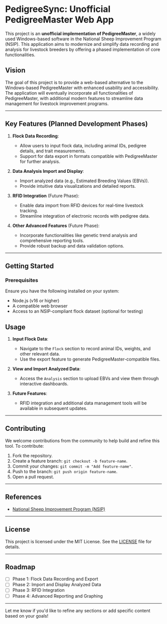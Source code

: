 # PedigreeSync: Unofficial PedigreeMaster Web App

This project is an **unofficial implementation of PedigreeMaster**, a widely used Windows-based software in the National Sheep Improvement Program (NSIP). This application aims to modernize and simplify data recording and analysis for livestock breeders by offering a phased implementation of core functionalities.

## Vision

The goal of this project is to provide a web-based alternative to the Windows-based PedigreeMaster with enhanced usability and accessibility. The application will eventually incorporate all functionalities of PedigreeMaster, with additional modern features to streamline data management for livestock improvement programs.

---

## Key Features (Planned Development Phases)

1. **Flock Data Recording**:
   - Allow users to input flock data, including animal IDs, pedigree details, and trait measurements.
   - Support for data export in formats compatible with PedigreeMaster for further analysis.

2. **Data Analysis Import and Display**:
   - Import analyzed data (e.g., Estimated Breeding Values (EBVs)).
   - Provide intuitive data visualizations and detailed reports.

3. **RFID Integration** (Future Phase):
   - Enable data import from RFID devices for real-time livestock tracking.
   - Streamline integration of electronic records with pedigree data.

4. **Other Advanced Features** (Future Phase):
   - Incorporate functionalities like genetic trend analysis and comprehensive reporting tools.
   - Provide robust backup and data validation options.

---

## Getting Started

### Prerequisites

Ensure you have the following installed on your system:
- Node.js (v16 or higher)
- A compatible web browser
- Access to an NSIP-compliant flock dataset (optional for testing)

## Usage

1. **Input Flock Data**:
   - Navigate to the `Flock` section to record animal IDs, weights, and other relevant data.
   - Use the export feature to generate PedigreeMaster-compatible files.

2. **View and Import Analyzed Data**:
   - Access the `Analysis` section to upload EBVs and view them through interactive dashboards.

3. **Future Features**:
   - RFID integration and additional data management tools will be available in subsequent updates.

---

## Contributing

We welcome contributions from the community to help build and refine this tool. To contribute:
1. Fork the repository.
2. Create a feature branch: `git checkout -b feature-name`.
3. Commit your changes: `git commit -m "Add feature-name"`.
4. Push to the branch: `git push origin feature-name`.
5. Open a pull request.

---

## References

- [National Sheep Improvement Program (NSIP)](https://nsip.org/)

---

## License

This project is licensed under the MIT License. See the [LICENSE](LICENSE) file for details.

---

## Roadmap

- [ ] Phase 1: Flock Data Recording and Export
- [ ] Phase 2: Import and Display Analyzed Data
- [ ] Phase 3: RFID Integration
- [ ] Phase 4: Advanced Reporting and Graphing

---

Let me know if you'd like to refine any sections or add specific content based on your goals!